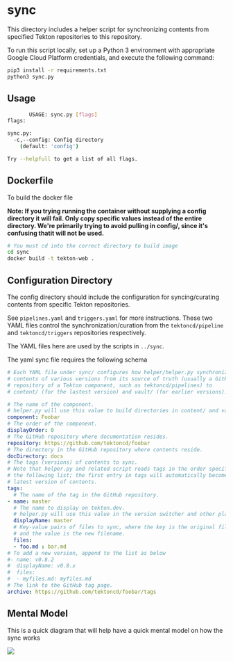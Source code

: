# sync

This directory includes a helper script for synchronizing contents
from specified Tekton repositories to this repository.

To run this script locally, set up a Python 3 environment with appropriate
Google Cloud Platform credentials, and execute the following command:

```bash
pip3 install -r requirements.txt
python3 sync.py
```

## Usage

```bash
       USAGE: sync.py [flags]
flags:

sync.py:
  -c,--config: Config directory
    (default: 'config')

Try --helpfull to get a list of all flags.
```

## Dockerfile

To build the docker file

**Note: If you trying running the container without supplying a config directory it will fail. Only copy specific values instead of the entire directory. We're primarily trying to avoid pulling in config/, since it's confusing thatit will not be used.**

```bash
# You must cd into the correct directory to build image
cd sync
docker build -t tekton-web .
```


## Configuration Directory

The config directory should include the configuration for syncing/curating contents from
specific Tekton repositories.

See `pipelines.yaml` and `triggers.yaml` for more instructions. These two
YAML files control the synchronization/curation from the `tektoncd/pipeline`
and `tektoncd/triggers` repositories respectively.

The YAML files here are used by the scripts in `../sync`.


The yaml sync file requires the following schema
```yaml
# Each YAML file under sync/ configures how helper/helper.py synchronizes
# contents of various versions from its source of truth (usually a GitHub
# repository of a Tekton component, such as tektoncd/pipelines) to
# content/ (for the lastest version) and vault/ (for earlier versions).

# The name of the component.
# helper.py will use this value to build directories in content/ and vault/.
component: Foobar
# The order of the component.
displayOrder: 0
# The GitHub repository where documentation resides.
repository: https://github.com/tektoncd/foobar
# The directory in the GitHub repository where contents reside.
docDirectory: docs
# The tags (versions) of contents to sync.
# Note that helper.py and related script reads tags in the order specified in
# the following list; the first entry in tags will automatically become the
# latest version of contents.
tags:
  # The name of the tag in the GitHub repository.
- name: master
  # The name to display on tekton.dev.
  # helper.py will use this value in the version switcher and other places.
  displayName: master
  # Key-value pairs of files to sync, where the key is the original filename
  # and the value is the new filename.
  files:
  - foo.md : bar.md
# To add a new version, append to the list as below
#- name: v0.8.2
#  displayName: v0.8.x
#  files:
#  - myfiles.md: myfiles.md
# The link to the GitHub tag page.
archive: https://github.com/tektoncd/foobar/tags
```

## Mental Model

This is a quick diagram that will help have a quick mental model on how the sync works

![](https://i.imgur.com/UavDy7u.png)